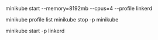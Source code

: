 
minikube start --memory=8192mb --cpus=4 --profile linkerd

minikube profile list
minikube stop -p minikube

minikube start -p linkerd